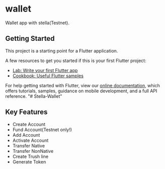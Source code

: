 # wallet

Wallet app with stella(Testnet).

## Getting Started

This project is a starting point for a Flutter application.

A few resources to get you started if this is your first Flutter project:

- [Lab: Write your first Flutter app](https://flutter.dev/docs/get-started/codelab)
- [Cookbook: Useful Flutter samples](https://flutter.dev/docs/cookbook)

For help getting started with Flutter, view our
[online documentation](https://flutter.dev/docs), which offers tutorials,
samples, guidance on mobile development, and a full API reference.
"# Stella-Wallet" 

## Key Features
 - Create Account
 - Fund Account(Testnet only!)
 - Add Account
 - Activate Account
 - Transfer Native
 - Transfer NonNative
 - Create Trush line
 - Generate Token
